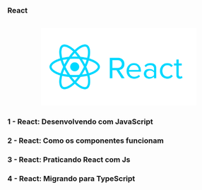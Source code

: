 ##
### React
##

<p align="center">
  <img alt="...." src="./src/reactjs_logo_icon_170805.png" width="70%">
</p>

### 1 - React: Desenvolvendo com JavaScript

### 2 - React: Como os componentes funcionam

### 3 - React: Praticando React com Js

### 4 - React: Migrando para TypeScript


